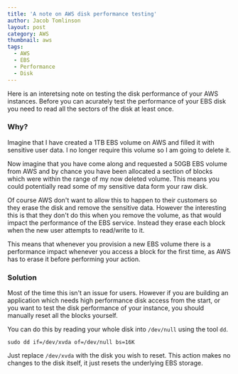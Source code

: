 ```yaml
---
title: 'A note on AWS disk performance testing'
author: Jacob Tomlinson
layout: post
category: AWS
thumbnail: aws
tags:
  - AWS
  - EBS
  - Performance
  - Disk
---
```


Here is an interetsing note on testing the disk performance of your AWS instances. Before you can acurately test the performance of your EBS disk you need to read all the sectors of the disk at least once.

### Why?

Imagine that I have created a 1TB EBS volume on AWS and filled it with sensitive user data. I no longer require this volume so I am going to delete it. 

Now imagine that you have come along and requested a 50GB EBS volume from AWS and by chance you have been allocated a section of blocks which were within the range of my now deleted volume. This means you could potentially read some of my sensitive data form your raw disk.

Of course AWS don't want to allow this to happen to their customers so they erase the disk and remove the sensitive data. However the interesting this is that they don't do this when you remove the volume, as that would impact the performance of the EBS service. Instead they erase each block when the new user attempts to read/write to it. 

This means that whenever you provision a new EBS volume there is a performance impact whenever you access a block for the first time, as AWS has to erase it before performing your action.

### Solution

Most of the time this isn't an issue for users. However if you are building an application which needs high performance disk access from the start, or you want to test the disk performance of your instance, you should manually reset all the blocks yourself.

You can do this by reading your whole disk into `/dev/null` using the tool `dd`. 

```
sudo dd if=/dev/xvda of=/dev/null bs=16K
```

Just replace `/dev/xvda` with the disk you wish to reset. This action makes no changes to the disk itself, it just resets the underlying EBS storage.
